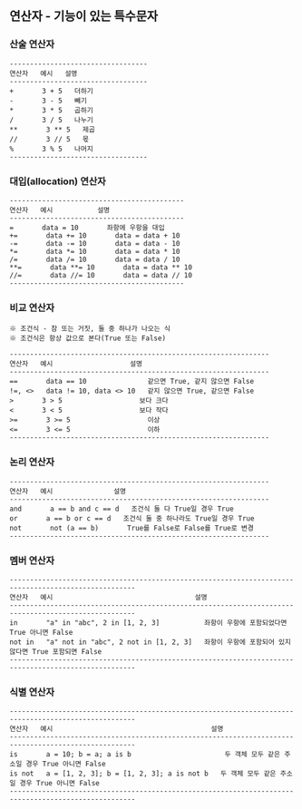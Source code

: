 ## 연산자 - 기능이 있는 특수문자

### 산술 연산자

    ----------------------------------
    연산자   예시   설명
    ----------------------------------
    +       3 + 5   더하기
    -       3 - 5   빼기
    *       3 * 5   곱하기
    /       3 / 5   나누기
    **       3 ** 5   제곱
    //       3 // 5   몫
    %       3 % 5   나머지
    ----------------------------------

### 대입(allocation) 연산자

    -------------------------------------------
    연산자   예시           설명
    -------------------------------------------
    =       data = 10       좌항에 우항을 대입
    +=       data += 10       data = data + 10
    -=       data -= 10       data = data - 10
    *=       data *= 10       data = data * 10
    /=       data /= 10       data = data / 10
    **=       data **= 10       data = data ** 10
    //=       data //= 10       data = data // 10
    -------------------------------------------

### 비교 연산자

    ※ 조건식 - 참 또는 거짓, 둘 중 하나가 나오는 식
    ※ 조건식은 항상 값으로 본다(True 또는 False)

    ----------------------------------------------------------------
    연산자   예시                   설명
    ----------------------------------------------------------------
    ==       data == 10               같으면 True, 같지 않으면 False
    !=, <>   data != 10, data <> 10   같지 않으면 True, 같으면 False
    >       3 > 5                   보다 크다
    <       3 < 5                   보다 작다
    >=       3 >= 5                   이상
    <=       3 <= 5                   이하
    ----------------------------------------------------------------

### 논리 연산자

    ----------------------------------------------------------------
    연산자   예시               설명
    ----------------------------------------------------------------
    and       a == b and c == d   조건식 둘 다 True일 경우 True
    or       a == b or c == d   조건식 둘 중 하나라도 True일 경우 True
    not       not (a == b)       True를 False로 False를 True로 변경
    ----------------------------------------------------------------

### 멤버 연산자

    -----------------------------------------------------------------------------------------------------
    연산자   예시                                   설명
    -----------------------------------------------------------------------------------------------------
    in       "a" in "abc", 2 in [1, 2, 3]           좌항이 우항에 포함되었다면 True 아니면 False
    not in   "a" not in "abc", 2 not in [1, 2, 3]   좌항이 우항에 포함되어 있지 않다면 True 포함되면 False
    -----------------------------------------------------------------------------------------------------

### 식별 연산자

    -----------------------------------------------------------------------------------------------------
    연산자   예시                                       설명
    -----------------------------------------------------------------------------------------------------
    is       a = 10; b = a; a is b                       두 객체 모두 같은 주소일 경우 True 아니면 False
    is not   a = [1, 2, 3]; b = [1, 2, 3]; a is not b   두 객체 모두 같은 주소일 경우 True 아니면 False
    -----------------------------------------------------------------------------------------------------

